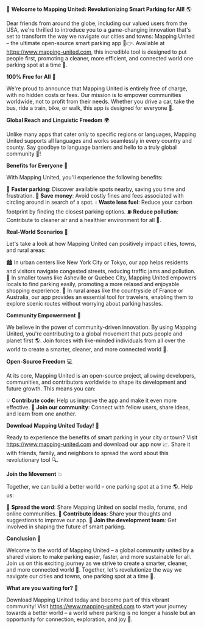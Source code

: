 🚀 **Welcome to Mapping United: Revolutionizing Smart Parking for All!** 🌎

Dear friends from around the globe, including our valued users from the USA, we're thrilled to introduce you to a game-changing innovation that's set to transform the way we navigate our cities and towns: Mapping United – the ultimate open-source smart parking app 🚗👉. Available at https://www.mapping-united.com, this incredible tool is designed to put people first, promoting a cleaner, more efficient, and connected world one parking spot at a time 🔩.

**100% Free for All** 💸

We're proud to announce that Mapping United is entirely free of charge, with no hidden costs or fees. Our mission is to empower communities worldwide, not to profit from their needs. Whether you drive a car, take the bus, ride a train, bike, or walk, this app is designed for everyone 🌈.

**Global Reach and Linguistic Freedom** 🌍

Unlike many apps that cater only to specific regions or languages, Mapping United supports all languages and works seamlessly in every country and county. Say goodbye to language barriers and hello to a truly global community 💬!

**Benefits for Everyone** 🤝

With Mapping United, you'll experience the following benefits:

🚗 **Faster parking**: Discover available spots nearby, saving you time and frustration.
💸 **Save money**: Avoid costly fines and fees associated with circling around in search of a spot.
💧 **Waste less fuel**: Reduce your carbon footprint by finding the closest parking options.
⛽️ **Reduce pollution**: Contribute to cleaner air and a healthier environment for all 🌿.

**Real-World Scenarios** 📸

Let's take a look at how Mapping United can positively impact cities, towns, and rural areas:

🏙️ In urban centers like New York City or Tokyo, our app helps residents and visitors navigate congested streets, reducing traffic jams and pollution.
🚧 In smaller towns like Asheville or Quebec City, Mapping United empowers locals to find parking easily, promoting a more relaxed and enjoyable shopping experience.
🌳 In rural areas like the countryside of France or Australia, our app provides an essential tool for travelers, enabling them to explore scenic routes without worrying about parking hassles.

**Community Empowerment** 👥

We believe in the power of community-driven innovation. By using Mapping United, you're contributing to a global movement that puts people and planet first 🌎. Join forces with like-minded individuals from all over the world to create a smarter, cleaner, and more connected world 🌈.

**Open-Source Freedom** 💻

At its core, Mapping United is an open-source project, allowing developers, communities, and contributors worldwide to shape its development and future growth. This means you can:

💡 **Contribute code**: Help us improve the app and make it even more effective.
👥 **Join our community**: Connect with fellow users, share ideas, and learn from one another.

**Download Mapping United Today!** 📲

Ready to experience the benefits of smart parking in your city or town? Visit https://www.mapping-united.com and download our app now 📈. Share it with friends, family, and neighbors to spread the word about this revolutionary tool 🔍.

**Join the Movement** 💥

Together, we can build a better world – one parking spot at a time 🌎. Help us:

📢 **Spread the word**: Share Mapping United on social media, forums, and online communities.
💬 **Contribute ideas**: Share your thoughts and suggestions to improve our app.
🚀 **Join the development team**: Get involved in shaping the future of smart parking.

**Conclusion** 🌟

Welcome to the world of Mapping United – a global community united by a shared vision: to make parking easier, faster, and more sustainable for all. Join us on this exciting journey as we strive to create a smarter, cleaner, and more connected world 🌈. Together, let's revolutionize the way we navigate our cities and towns, one parking spot at a time 🔩.

**What are you waiting for?** 🤔

Download Mapping United today and become part of this vibrant community! Visit https://www.mapping-united.com to start your journey towards a better world – a world where parking is no longer a hassle but an opportunity for connection, exploration, and joy 🌟.